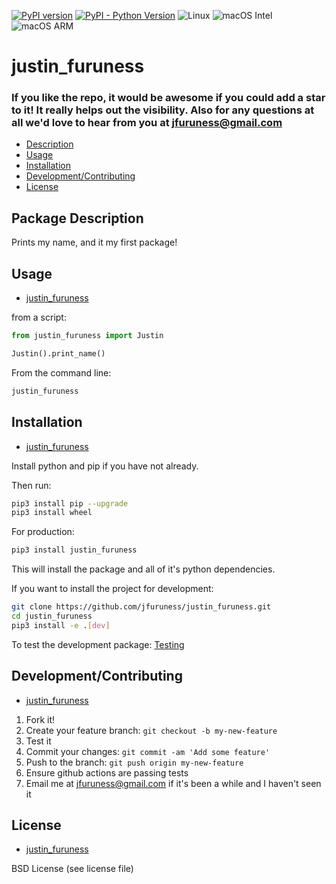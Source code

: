 [![PyPI version](https://badge.fury.io/py/justin_furuness.svg)](https://badge.fury.io/py/justin_furuness)
[![PyPI - Python Version](https://img.shields.io/pypi/pyversions/justin_furuness)](https://pypi.org/project/justin_furuness/)
![Linux](https://img.shields.io/badge/os-Linux-blue.svg)
![macOS Intel](https://img.shields.io/badge/os-macOS_Intel-lightgrey.svg)
![macOS ARM](https://img.shields.io/badge/os-macOS_ARM-lightgrey.svg)

# justin\_furuness


### If you like the repo, it would be awesome if you could add a star to it! It really helps out the visibility. Also for any questions at all we'd love to hear from you at jfuruness@gmail.com

* [Description](#package-description)
* [Usage](#usage)
* [Installation](#installation)
* [Development/Contributing](#developmentcontributing)
* [License](#license)

## Package Description

Prints my name, and it my first package!

## Usage
* [justin\_furuness](#justin\_furuness)

from a script:

```python
from justin_furuness import Justin

Justin().print_name()
```

From the command line:

```bash
justin_furuness
```

## Installation
* [justin\_furuness](#justin\_furuness)

Install python and pip if you have not already.

Then run:

```bash
pip3 install pip --upgrade
pip3 install wheel
```

For production:

```bash
pip3 install justin_furuness
```

This will install the package and all of it's python dependencies.

If you want to install the project for development:
```bash
git clone https://github.com/jfuruness/justin_furuness.git
cd justin_furuness
pip3 install -e .[dev]
```

To test the development package: [Testing](#testing)


## Development/Contributing
* [justin\_furuness](#justin\_furuness)

1. Fork it!
2. Create your feature branch: `git checkout -b my-new-feature`
3. Test it
5. Commit your changes: `git commit -am 'Add some feature'`
6. Push to the branch: `git push origin my-new-feature`
7. Ensure github actions are passing tests
8. Email me at jfuruness@gmail.com if it's been a while and I haven't seen it

## License
* [justin\_furuness](#justin\_furuness)

BSD License (see license file)